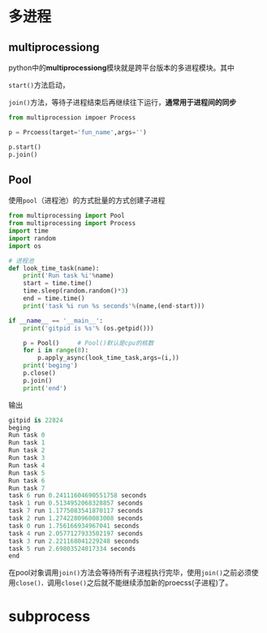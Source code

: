 # 多进程

## multiprocessiong

 python中的**multiprocessiong**模块就是跨平台版本的多进程模块。其中

`start()`方法启动，

`join()`方法，等待子进程结束后再继续往下运行，**通常用于进程间的同步**

```python
from multiprocession impoer Process

p = Prcoess(target='fun_name',args='')

p.start()	
p.join()

```

## Pool 

使用`pool`（进程池）的方式批量的方式创建子进程

```python
from multiprocessing import Pool
from multiprocessing import Process
import time
import random
import os

# 进程池
def look_time_task(name):
    print('Run task %i'%name)
    start = time.time()
    time.sleep(random.random()*3)
    end = time.time()
    print('task %i run %s seconds'%(name,(end-start)))

if __name__ == '__main__':
    print('gitpid is %s'% (os.getpid()))

    p = Pool()     # Pool()默认是cpu的核数
    for i in range(8):
        p.apply_async(look_time_task,args=(i,))
    print('beging')
    p.close()
    p.join()
    print('end')
```

输出

```python
gitpid is 22824
beging
Run task 0
Run task 1
Run task 2
Run task 3
Run task 4
Run task 5
Run task 6
Run task 7
task 6 run 0.24111604690551758 seconds
task 1 run 0.5134952068328857 seconds
task 7 run 1.1775083541870117 seconds
task 2 run 1.2742280960083008 seconds
task 0 run 1.756166934967041 seconds
task 4 run 2.0577127933502197 seconds
task 3 run 2.221168041229248 seconds
task 5 run 2.69803524017334 seconds
end
```

在pool对象调用`join()`方法会等待所有子进程执行完毕，使用`join()`之前必须使用`close()，`调用`close()`之后就不能继续添加新的proecss(子进程)了。

# subprocess


